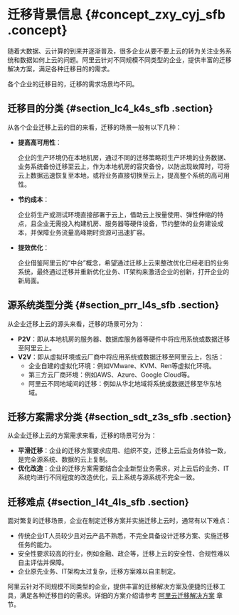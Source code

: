 # 迁移背景信息 {#concept_zxy_cyj_sfb .concept}

随着大数据、云计算的到来并逐渐普及，很多企业从要不要上云的转为关注业务系统和数据如何上云的问题。阿里云针对不同规模不同类型的企业，提供丰富的迁移解决方案，满足各种迁移目的的需求。

各个企业的迁移目的，迁移的需求场景均不同。

## 迁移目的分类 {#section_lc4_k4s_sfb .section}

从各个企业迁移上云的目的来看，迁移的场景一般有以下几种：

-   **提高高可用性**：

    企业的生产环境仍在本地机房，通过不同的迁移策略将生产环境的业务数据、业务系统备份迁移至云上，作为本地机房的容灾备份，以防出现故障时，可将云上数据迅速恢复至本地，或将业务直接切换至云上，提高整个系统的高可用性。

-   **节约成本**：

    企业将生产或测试环境直接部署于云上，借助云上按量使用、弹性伸缩的特点，且企业无需投入构建机房、服务器等硬件设备，节约整体的业务建设成本，并保障业务流量高峰期时资源可迅速扩容。

-   **提效优化**：

    企业借鉴阿里云的“中台”概念，希望通过迁移上云来整改优化已经老旧的业务系统，最终通过迁移并重新优化业务、IT架构来激活企业的创新，打开企业的新局面。


## 源系统类型分类 {#section_prr_l4s_sfb .section}

从企业迁移上云的源头来看，迁移的场景可分为：

-   **P2V**：即从本地机房的服务器、数据库服务器等硬件中将应用系统或数据迁移至阿里云上。
-   **V2V**：即从虚拟环境或云厂商中将应用系统或数据迁移至阿里云上，包括：
    -   企业自建的虚拟化环境：例如VMware、KVM、Ren等虚拟化环境。
    -   第三方云厂商环境：例如AWS、Azure、Google Cloud等。
    -   阿里云不同地域间的迁移：例如从华北地域将系统或数据迁移至华东地域。

## 迁移方案需求分类 {#section_sdt_z3s_sfb .section}

从企业迁移上云的方案需求来看，迁移的场景可分为：

-   **平滑迁移**：企业的迁移方案要求应用、组织不变，迁移上云后业务体验一致，是完全源系统、数据的云上复制。
-   **优化改造**：企业的迁移方案需要结合企业新型业务需求，对上云后的业务、IT系统均进行不同程度的改造优化，云上系统与源系统不完全一致。

## 迁移难点 {#section_l4t_4ls_sfb .section}

面对繁复的迁移场景，企业在制定迁移方案并实施迁移上云时，通常有以下难点：

-   传统企业IT人员较少且对云产品不熟悉，不完全具备设计迁移方案、实施迁移任务的能力。
-   安全性要求较高的行业，例如金融、政企等，迁移上云的安全性、合规性难以自主评估并保障。
-   企业原先业务、IT架构太过复杂，迁移方案难以自主制定。

阿里云针对不同规模不同类型的企业，提供丰富的迁移解决方案及便捷的迁移工具，满足各种迁移目的的需求。详细的方案介绍请参考 [阿里云迁移解决方案](cn.zh-CN/迁移解决方案/阿里云迁移解决方案/阿里云迁移服务.md#) 章节。

